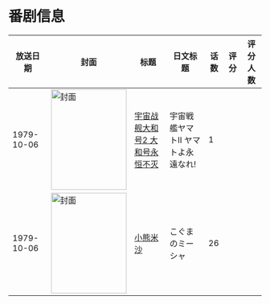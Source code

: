# 番剧信息

|放送日期|封面|标题|日文标题|话数|评分|评分人数|
|---|---|---|---|---|---|---|
|1979-10-06|<img src="//lain.bgm.tv/pic/cover/c/70/55/511876_nI848.jpg" alt="封面" style="width:150px;height:200px;object-fit:cover;">|[宇宙战舰大和号2 大和号永恒不灭](https://bangumi.tv/subject/511876)|宇宙戦艦ヤマトII ヤマトよ永遠なれ!|1|||
|1979-10-06|<img src="//lain.bgm.tv/pic/cover/c/62/6e/190434_rZCGW.jpg" alt="封面" style="width:150px;height:200px;object-fit:cover;">|[小熊米沙](https://bangumi.tv/subject/190434)|こぐまのミーシャ|26|||
